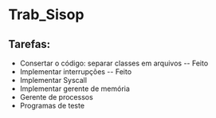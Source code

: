 # Trab_Sisop
## Tarefas:
- Consertar o código: separar classes em arquivos -- Feito
- Implementar interrupções -- Feito
- Implementar Syscall
- Implementar gerente de memória
- Gerente de processos
- Programas de teste
